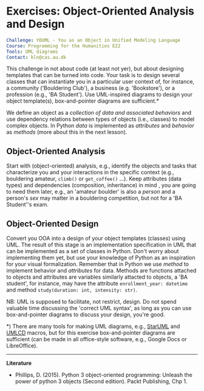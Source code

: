 # Exercises:  Object-Oriented Analysis and Design #

```yaml
Challenge: YOUML - You as an Object in Unified Modeling Language
Course: Programming for the Humanities E22
Tools: UML diagrams
Contact: kln@cas.au.dk
```

This challenge in not about code (at least not yer), but about designing templates that can be turned into code. Your task is to design several classes that can instantiate you in a particular user context of, for instance, a community ('Bouldering Club'), a business (e.g. 'Bookstore'), or a profession (e.g., 'BA Student'). Use UML-inspired diagrams to design your object template(s), box-and-pointer diagrams are sufficient.\*

We define an object as a _collection of data and associated behaviors_ and use dependency relations between types of objects (i.e., classes) to model complex objects. In Python _data_ is implemented as _attributes_ and _behavior_ as _methods_ (more about this in the next lesson).

## Object-Oriented Analysis ##

Start with (object-oriented) analysis, e.g., identify the objects and tasks that characterize you and your interactions in the specific context (e.g., bouldering amateur, `climb()` or `get_coffee()` ...). Keep attributes (data types) and dependencies (composition, inheritance) in mind , you are going to need them later, e.g., an 'amateur boulder' is also a _person_ and a person's _sex_ may matter in a bouldering competition, but not for a 'BA Student''s exam.

## Object-Oriented Design ##

Convert you OOA into a design of your object templates (classes) using UML. The result of this stage is an implementation specification in UML that can be implemented as a set of classes in Python. Don't worry about implementing them yet, but use your knowledge of Python as an inspiration for your visual formalization. Remember that in Python we use _method_ to implement behavior and _attributes_ for data. Methods are functions attached to objects and attributes are variables similarly attacted to objects, a 'BA student', for instance, may have the attribute `enrollment_year: datetime` and method `study(duration: int, intensity: str)`.  

NB: UML is supposed to facilitate, not restrict, design. Do not spend valuable time discussing the 'correct UML syntax', as long as you can use box-and-pointer diagrams to discuss your design, you're good.


\*) There are many tools for making UML diagrams, e.g., [StarUML](https://staruml.io/) and [UMLCD](https://github.com/xuyuan/pgf-umlcd) macros, but for this exercise box-and-pointer diagrams are sufficient (can be made in all office-style software, e.g., Google Docs or LibreOffice).

---

__Literature__

* Phillips, D. (2015). Python 3 object-oriented programming: Unleash the power of python 3 objects (Second edition). Packt Publishing, Chp 1.
